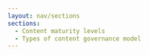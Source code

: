 ```yaml
---
layout: nav/sections
sections:
  - Content maturity levels
  - Types of content governance model
---
```

